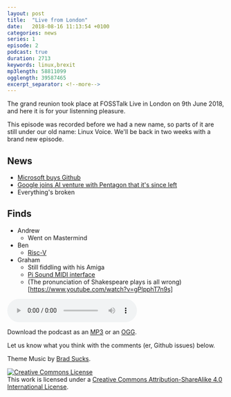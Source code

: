 ```yaml
---
layout: post
title:  "Live from London"
date:   2018-08-16 11:13:54 +0100
categories: news
series: 1
episode: 2
podcast: true
duration: 2713
keywords: linux,brexit
mp3length: 58811099
ogglength: 39587465
excerpt_separator: <!--more-->
---
```


The grand reunion took place at FOSSTalk Live in London on 9th June 2018, and here it is for your listenning pleasure. 
<!--more-->
This episode was recorded before we had a new name, so parts of it are still under our old name: Linux Voice. We'll be back in two weeks with a brand new episode.

## News
* [Microsoft buys Github](https://news.microsoft.com/2018/06/04/microsoft-to-acquire-github-for-7-5-billion/)
* [Google joins AI venture with Pentagon that it's since left](https://www.bbc.co.uk/news/business-44341490)
* Everything's broken

## Finds
* Andrew
  * Went on Mastermind
* Ben
  * [Risc-V](https://www.sifive.com/)
* Graham
  * Still fiddling with his Amiga
  * [Pi Sound MIDI interface](https://blokas.io/pisound/)
  * (The pronunciation of Shakespeare plays is all wrong)[https://www.youtube.com/watch?v=gPlpphT7n9s]
  

<audio controls>
  <source src="http://bugreport.co.uk/assets/bugreport_s1e2.ogg" type="audio/ogg">
  <source src="http://bugreport.co.uk/assets/bugreport_s1e2.mp3" type="audio/mpeg">
</audio>

Download the podcast as an [MP3](http://bugreport.co.uk/assets/bugreport_s1e2.mp3) or an [OGG](http://bugreport.co.uk/assets/bugreport_s1e2.ogg).

Let us know what you think with the comments (er, Github issues) below.

Theme Music by [Brad Sucks](http://www.bradsucks.net/).

<a rel="license" href="http://creativecommons.org/licenses/by-sa/4.0/"><img alt="Creative Commons License" style="border-width:0" src="https://i.creativecommons.org/l/by-sa/4.0/88x31.png" /></a><br />This work is licensed under a <a rel="license"  href="http://creativecommons.org/licenses/by-sa/4.0/">Creative Commons Attribution-ShareAlike 4.0 International License</a>.
